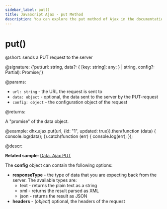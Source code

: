 ```yaml
---
sidebar_label: put()
title: JavaScript Ajax - put Method 
description: You can explore the put method of Ajax in the documentation of the DHTMLX JavaScript UI library. Browse developer guides and API reference, try out code examples and live demos, and download a free 30-day evaluation version of DHTMLX Suite 7.
---
```


# put()

@short: sends a PUT request to the server

@signature: {'put<T>(url: string, data?: { [key: string]: any; } | string, config?: Partial<IAjaxHelperConfig>): Promise<T>;'}

@params:
- `url: string` - the URL the request is sent to
- `data: object` - optional, the data sent to the server by the PUT-request
- `config: object` - the configuration object of the request

@returns:

A "promise" of the data object.

@example:
dhx.ajax.put(url, {id: "1", updated: true}).then(function (data) {
	console.log(data);
}).catch(function (err) {
	console.log(err);
});

@descr:

**Related sample**: [Data. Ajax PUT](https://snippet.dhtmlx.com/i4v52yj8)

The **config** object can contain the following options:

- **responseType** - the type of data that you are expecting back from the server. The available types are:
    - text - returns the plain text as a string
    - xml - returns the result parsed as XML
    - json - returns the result as JSON
- **headers** - (*object*) optional, the headers of the request
